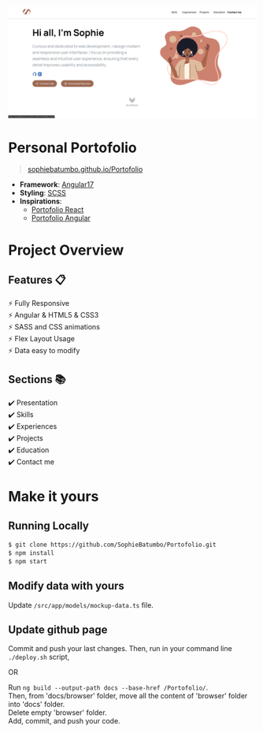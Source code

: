 ![A preview](https://github.com/SophieBatumbo/Portofolio/blob/main/src/assets/layout/preview.webp)

# Personal Portofolio 
> [sophiebatumbo.github.io/Portofolio](https://sophiebatumbo.github.io/Portofolio/)

- **Framework**: [Angular17](https://angular.io/)
- **Styling**: [SCSS](https://sass-lang.com/)
- **Inspirations**: 
  - [Portofolio React](https://developerfolio.js.org/)
  - [Portofolio Angular](https://github.com/nirajprakash/nirajprakash.github.io)

# Project Overview

## Features 📋
⚡️ Fully Responsive \
⚡️ Angular & HTML5 & CSS3 \
⚡️ SASS and CSS animations \
⚡️ Flex Layout Usage \
⚡️ Data easy to modify

## Sections 📚
✔️ Presentation\
✔️ Skills \
✔️ Experiences \
✔️ Projects \
✔️ Education \
✔️ Contact me

# Make it yours

## Running Locally

```bash
$ git clone https://github.com/SophieBatumbo/Portofolio.git
$ npm install
$ npm start
```

## Modify data with yours
Update `/src/app/models/mockup-data.ts` file.

## Update github page
Commit and push your last changes. Then, run in your command line `./deploy.sh` script,

OR

Run `ng build --output-path docs --base-href /Portofolio/`. \
Then, from 'docs/browser' folder, move all the content of 'browser' folder into 'docs' folder. \
Delete empty 'browser' folder. \
Add, commit, and push your code.
